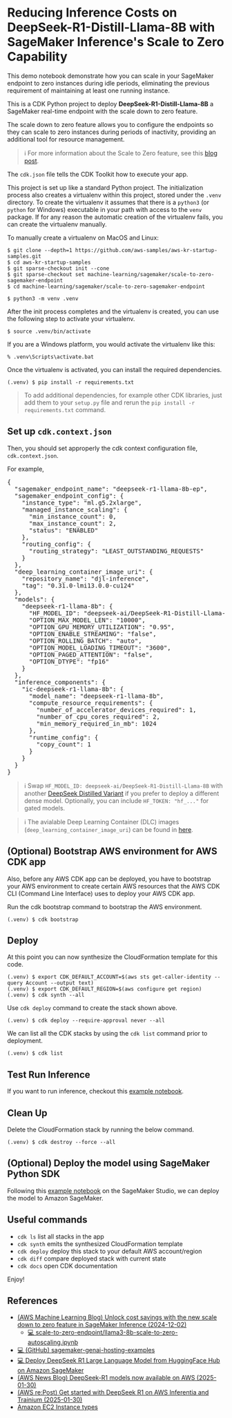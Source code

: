 
# Reducing Inference Costs on DeepSeek-R1-Distill-Llama-8B with SageMaker Inference's Scale to Zero Capability

This demo notebook demonstrate how you can scale in your SageMaker endpoint to zero instances during idle periods, eliminating the previous requirement of maintaining at least one running instance.

This is a CDK Python project to deploy **DeepSeek-R1-Distill-Llama-8B** a SageMaker real-time endpoint with the scale down to zero feature.

The scale down to zero feature allows you to configure the endpoints so they can scale to zero instances during periods of inactivity, providing an additional tool for resource management.
> :information_source: For more information about the Scale to Zero feature, see this [blog post](https://aws.amazon.com/blogs/machine-learning/unlock-cost-savings-with-the-new-scale-down-to-zero-feature-in-amazon-sagemaker-inference/).


The `cdk.json` file tells the CDK Toolkit how to execute your app.

This project is set up like a standard Python project.  The initialization
process also creates a virtualenv within this project, stored under the `.venv`
directory.  To create the virtualenv it assumes that there is a `python3`
(or `python` for Windows) executable in your path with access to the `venv`
package. If for any reason the automatic creation of the virtualenv fails,
you can create the virtualenv manually.

To manually create a virtualenv on MacOS and Linux:

```
$ git clone --depth=1 https://github.com/aws-samples/aws-kr-startup-samples.git
$ cd aws-kr-startup-samples
$ git sparse-checkout init --cone
$ git sparse-checkout set machine-learning/sagemaker/scale-to-zero-sagemaker-endpoint
$ cd machine-learning/sagemaker/scale-to-zero-sagemaker-endpoint

$ python3 -m venv .venv
```

After the init process completes and the virtualenv is created, you can use the following
step to activate your virtualenv.

```
$ source .venv/bin/activate
```

If you are a Windows platform, you would activate the virtualenv like this:

```
% .venv\Scripts\activate.bat
```

Once the virtualenv is activated, you can install the required dependencies.

```
(.venv) $ pip install -r requirements.txt
```

> To add additional dependencies, for example other CDK libraries, just add
them to your `setup.py` file and rerun the `pip install -r requirements.txt`
command.

## Set up `cdk.context.json`

Then, you should set approperly the cdk context configuration file, `cdk.context.json`.

For example,
<pre>
{
  "sagemaker_endpoint_name": "deepseek-r1-llama-8b-ep",
  "sagemaker_endpoint_config": {
    "instance_type": "ml.g5.2xlarge",
    "managed_instance_scaling": {
      "min_instance_count": 0,
      "max_instance_count": 2,
      "status": "ENABLED"
    },
    "routing_config": {
      "routing_strategy": "LEAST_OUTSTANDING_REQUESTS"
    }
  },
  "deep_learning_container_image_uri": {
    "repository_name": "djl-inference",
    "tag": "0.31.0-lmi13.0.0-cu124"
  },
  "models": {
    "deepseek-r1-llama-8b": {
      "HF_MODEL_ID": "deepseek-ai/DeepSeek-R1-Distill-Llama-8B",
      "OPTION_MAX_MODEL_LEN": "10000",
      "OPTION_GPU_MEMORY_UTILIZATION": "0.95",
      "OPTION_ENABLE_STREAMING": "false",
      "OPTION_ROLLING_BATCH": "auto",
      "OPTION_MODEL_LOADING_TIMEOUT": "3600",
      "OPTION_PAGED_ATTENTION": "false",
      "OPTION_DTYPE": "fp16"
    }
  },
  "inference_components": {
    "ic-deepseek-r1-llama-8b": {
      "model_name": "deepseek-r1-llama-8b",
      "compute_resource_requirements": {
        "number_of_accelerator_devices_required": 1,
        "number_of_cpu_cores_required": 2,
        "min_memory_required_in_mb": 1024
      },
      "runtime_config": {
        "copy_count": 1
      }
    }
  }
}
</pre>

> :information_source: Swap `HF_MODEL_ID: deepseek-ai/DeepSeek-R1-Distill-Llama-8B` with another [DeepSeek Distilled Variant](https://huggingface.co/deepseek-ai/DeepSeek-R1#deepseek-r1-distill-models) if you prefer to deploy a different dense model. Optionally, you can include `HF_TOKEN: "hf_..."` for gated models.

> :information_source: The avialable Deep Learning Container (DLC) images (`deep_learning_container_image_uri`) can be found in [here](https://github.com/aws/deep-learning-containers/blob/master/available_images.md).

## (Optional) Bootstrap AWS environment for AWS CDK app

Also, before any AWS CDK app can be deployed, you have to bootstrap your AWS environment to create certain AWS resources that the AWS CDK CLI (Command Line Interface) uses to deploy your AWS CDK app.

Run the cdk bootstrap command to bootstrap the AWS environment.

```
(.venv) $ cdk bootstrap
```

## Deploy

At this point you can now synthesize the CloudFormation template for this code.

```
(.venv) $ export CDK_DEFAULT_ACCOUNT=$(aws sts get-caller-identity --query Account --output text)
(.venv) $ export CDK_DEFAULT_REGION=$(aws configure get region)
(.venv) $ cdk synth --all
```

Use `cdk deploy` command to create the stack shown above.

```
(.venv) $ cdk deploy --require-approval never --all
```

We can list all the CDK stacks by using the `cdk list` command prior to deployment.

```
(.venv) $ cdk list
```

## Test Run Inference

If you want to run inference, checkout this [example notebook](./src/notebook/DeepSeek-R1-Distill-Llama-8B-scale-to-zero-autoscaling.ipynb).

## Clean Up

Delete the CloudFormation stack by running the below command.

```
(.venv) $ cdk destroy --force --all
```

## (Optional) Deploy the model using SageMaker Python SDK

Following this [example notebook](./src/notebook/deploy-DeepSeek-R1-Distill-Llama-8B-with-scale-to-zero-autoscaling.ipynb) on the SageMaker Studio, we can deploy the model to Amazon SageMaker.

## Useful commands

 * `cdk ls`          list all stacks in the app
 * `cdk synth`       emits the synthesized CloudFormation template
 * `cdk deploy`      deploy this stack to your default AWS account/region
 * `cdk diff`        compare deployed stack with current state
 * `cdk docs`        open CDK documentation

Enjoy!

## References

 * [(AWS Machine Learning Blog) Unlock cost savings with the new scale down to zero feature in SageMaker Inference (2024-12-02)](https://aws.amazon.com/blogs/machine-learning/unlock-cost-savings-with-the-new-scale-down-to-zero-feature-in-amazon-sagemaker-inference/)
   * [💻 scale-to-zero-endpoint/llama3-8b-scale-to-zero-autoscaling.ipynb](https://github.com/aws-samples/sagemaker-genai-hosting-examples/blob/main/scale-to-zero-endpoint/llama3-8b-scale-to-zero-autoscaling.ipynb)
* [💻 (GitHub) sagemaker-genai-hosting-examples](https://github.com/aws-samples/sagemaker-genai-hosting-examples)
* [💻 Deploy DeepSeek R1 Large Language Model from HuggingFace Hub on Amazon SageMaker](https://github.com/aws-samples/sagemaker-genai-hosting-examples/blob/main/Deepseek/DeepSeek-R1-Llama8B-LMI-TGI-Deploy.ipynb)
* [(AWS News Blog) DeepSeek-R1 models now available on AWS (2025-01-30)](https://aws.amazon.com/blogs/aws/deepseek-r1-models-now-available-on-aws/)
* [(AWS re:Post) Get started with DeepSeek R1 on AWS Inferentia and Trainium (2025-01-30)](https://repost.aws/articles/ARDaRTyEVQR9iWfVdek2CQwg/get-started-with-deepseek-r1-on-aws-inferentia-and-trainium)
* [Amazon EC2 Instance types](https://aws.amazon.com/ec2/instance-types/)
